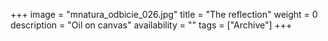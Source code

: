+++
image = "mnatura_odbicie_026.jpg"
title = "The reflection"
weight = 0
description = "Oil on canvas"
availability = ""
tags = ["Archive"]
+++
